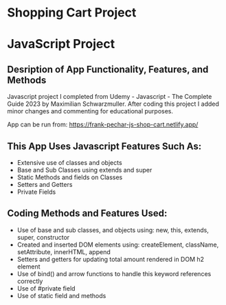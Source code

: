 # Shopping Cart Project
# JavaScript Project
## Desription of App Functionality, Features, and Methods

Javascript project I completed from Udemy - Javascript - The Complete Guide 2023 by Maximilian Schwarzmuller. After coding this project I added minor changes and commenting for educational purposes.

App can be run from: https://frank-pechar-js-shop-cart.netlify.app/

## This App Uses Javascript Features Such As:

- Extensive use of classes and objects
- Base and Sub Classes using extends and super
- Static Methods and fields on Classes
- Setters and Getters
- Private Fields

## Coding Methods and Features Used:

- Use of base and sub classes, and objects using: new, this, extends, super, constructor
- Created and inserted DOM elements using: createElement, className, setAttribute, innerHTML, append
- Setters and getters for updating total amount rendered in DOM h2 element
- Use of bind() and arrow functions to handle this keyword references correctly
- Use of #private field
- Use of static field and methods
